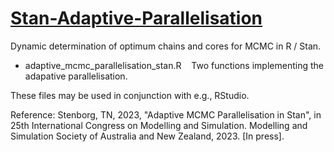 # [Stan-Adaptive-Parallelisation](https://github.com/tstenborg/Stan-Adaptive-Parallelisation)
Dynamic determination of optimum chains and cores for MCMC in R / Stan.

- adaptive_mcmc_parallelisation_stan.R &nbsp;&nbsp; Two functions implementing the adapative parallelisation.<br />

These files may be used in conjunction with e.g., RStudio.

Reference: Stenborg, TN, 2023, "Adaptive MCMC Parallelisation in Stan", in 25th International Congress on Modelling and Simulation. Modelling and Simulation Society of Australia and New Zealand, 2023. [In press].
